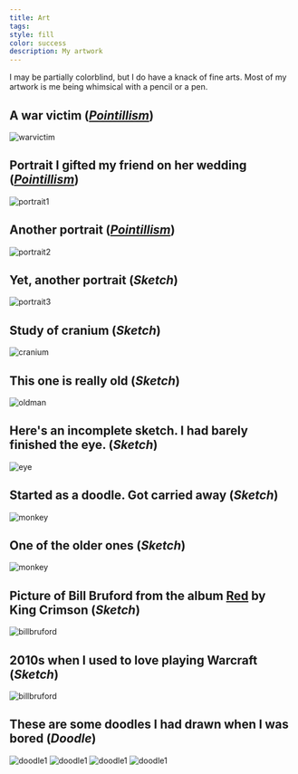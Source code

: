 ```yaml
---
title: Art
tags: 
style: fill
color: success
description: My artwork
---
```


<!-- Source: [portfolYOU](https://github.com/YoussefRaafatNasry/portfolYOU) -->

I may be partially colorblind, but I do have a knack of fine arts. Most of my artwork is me being whimsical with a pencil or a pen. <br>

## A war victim (<i>[Pointillism](https://en.wikipedia.org/wiki/Pointillism)</i>)

![warvictim](/portfolio/assets/pngs/warvictim.jpg)

## Portrait I gifted my friend on her wedding (<i>[Pointillism](https://en.wikipedia.org/wiki/Pointillism)</i>)

![portrait1](/portfolio/assets/pngs/GayathriPortrait.jpg)

## Another portrait (<i>[Pointillism](https://en.wikipedia.org/wiki/Pointillism)</i>)

![portrait2](/portfolio/assets/pngs/PoojaPortrait.jpg)

## Yet, another portrait (<i>Sketch</i>)

![portrait3](/portfolio/assets/pngs/oldlady.jpg)

## Study of cranium (<i>Sketch</i>)

![cranium](/portfolio/assets/pngs/cranium.jpg)

## This one is really old (<i>Sketch</i>)

![oldman](/portfolio/assets/pngs/oldman.jpg)

## Here's an incomplete sketch. I had barely finished the eye. (<i>Sketch</i>)

![eye](/portfolio/assets/pngs/eye.jpg)

## Started as a doodle. Got carried away (<i>Sketch</i>)

![monkey](/portfolio/assets/pngs/monkey.jpg)

## One of the older ones (<i>Sketch</i>)

![monkey](/portfolio/assets/pngs/baby.jpg)

## Picture of Bill Bruford from the album [Red](https://youtu.be/aXTCDB70Qgo?si=s1oMxy73O-K5lHvU) by King Crimson (<i>Sketch</i>)

![billbruford](/portfolio/assets/pngs/billbruford.jpg)

## 2010s when I used to love playing Warcraft (<i>Sketch</i>)

![billbruford](/portfolio/assets/pngs/warcraft.jpg)

## These are some doodles I had drawn when I was bored (<i>Doodle</i>)

![doodle1](/portfolio/assets/pngs/doodle1.jpg)
![doodle1](/portfolio/assets/pngs/doodle2.jpg)
![doodle1](/portfolio/assets/pngs/hendrix.jpg)
![doodle1](/portfolio/assets/pngs/up.jpg)